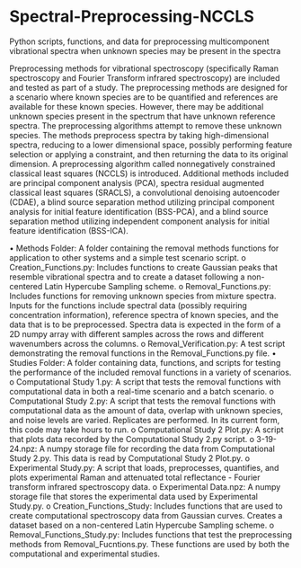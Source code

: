 # Spectral-Preprocessing-NCCLS
Python scripts, functions, and data for preprocessing multicomponent vibrational spectra when unknown species may be present in the spectra

Preprocessing methods for vibrational spectroscopy (specifically Raman spectroscopy and Fourier Transform infrared spectroscopy) are included and tested as part of a study. The preprocessing methods are designed for a scenario where known species are to be quantified and references are available for these known species. However, there may be additional unknown species present in the spectrum that have unknown reference spectra. The preprocessing algorithms attempt to remove these unknown species. The methods preprocess spectra by taking high-dimensional spectra, reducing to a lower dimensional space, possibly performing feature selection or applying a constraint, and then returning the data to its original dimension.
A preprocessing algorithm called nonnegatively constrained classical least squares (NCCLS) is introduced. Additional methods included are principal component analysis (PCA), spectra residual augmented classical least squares (SRACLS), a convolutional denoising autoencoder (CDAE), a blind source separation method utilizing principal component analysis for initial feature identification (BSS-PCA), and a blind source separation method utilizing independent component analysis for initial feature identification (BSS-ICA). 

•	Methods Folder: A folder containing the removal methods functions for application to other systems and a simple test scenario script.
o	Creation_Functions.py: Includes functions to create Gaussian peaks that resemble vibrational spectra and to create a dataset following a non-centered Latin Hypercube Sampling scheme.
o	Removal_Functions.py: Includes functions for removing unknown species from mixture spectra. Inputs for the functions include spectral data (possibly requiring concentration information), reference spectra of known species, and the data that is to be preprocessed. Spectra data is expected in the form of a 2D numpy array with different samples across the rows and different wavenumbers across the columns.
o	Removal_Verification.py: A test script demonstrating the removal functions in the Removal_Functions.py file.
•	Studies Folder: A folder containing data, functions, and scripts for testing the performance of the included removal functions in a variety of scenarios.
o	Computational Study 1.py: A script that tests the removal functions with computational data in both a real-time scenario and a batch scenario.
o	Computational Study 2.py: A script that tests the removal functions with computational data as the amount of data, overlap with unknown species, and noise levels are varied. Replicates are performed. In its current form, this code may take hours to run. 
o	Computational Study 2 Plot.py: A script that plots data recorded by the Computational Study 2.py script. 
o	3-19-24.npz: A numpy storage file for recording the data from Computational Study 2.py. This data is read by Computational Study 2 Plot.py.
o	Experimental Study.py: A script that loads, preprocesses, quantifies, and plots experimental Raman and attenuated total reflectance - Fourier transform infrared spectroscopy data.
o	Experimental Data.npz: A numpy storage file that stores the experimental data used by Experimental Study.py.
o	Creation_Functions_Study: Includes functions that are used to create computational spectroscopy data from Gaussian curves. Creates a dataset based on a non-centered Latin Hypercube Sampling scheme.
o	Removal_Functions_Study.py: Includes functions that test the preprocessing methods from Removal_Fucntions.py. These functions are used by both the computational and experimental studies.
